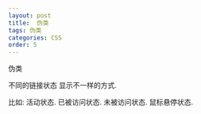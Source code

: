 ```yaml
---
layout: post
title:  伪类
tags: 伪类
categories: CSS
order: 5
---
```



伪类

不同的链接状态 显示不一样的方式.

比如: 活动状态.
已被访问状态.
未被访问状态.
鼠标悬停状态.


